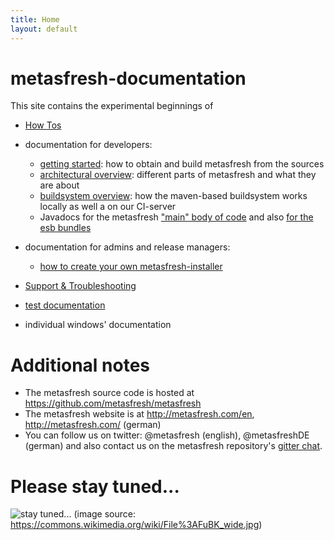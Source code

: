 ```yaml
---
title: Home
layout: default
---
```


# metasfresh-documentation

This site contains the experimental beginnings of

* [How Tos](howto_static/)
* documentation for developers:
  - [getting started](developers/en/developer_doc_getting_started): how to obtain and build metasfresh from the sources
  - [architectural overview](developers/en/developer_doc_metasfresh_overview): different parts of metasfresh and what they are about
  - [buildsystem overview](infrastructure/en/CI_infrastructure): how the maven-based buildsystem works locally as well a on our CI-server
  - Javadocs for the metasfresh ["main" body of code](http://metasfresh.com/javadoc/metasfresh-master/) and also [for the esb bundles](http://metasfresh.com/javadoc/metasfresh-esb-master/)
* documentation for admins and release managers:
  - [how to create your own metasfresh-installer](admins/installer_scripts/EN/build_new_release)

* [Support & Troubleshooting](support_static/EN/)

* [test documentation](tests_static/)
* individual windows' documentation

# Additional notes

* The metasfresh source code is hosted at https://github.com/metasfresh/metasfresh
* The metasfresh website is at http://metasfresh.com/en, http://metasfresh.com/ (german)
* You can follow us on twitter: @metasfresh (english), @metasfreshDE (german) and also contact us on the metasfresh repository's [gitter chat](https://gitter.im/metasfresh/metasfresh).



# Please stay tuned...

![stay tuned...](https://upload.wikimedia.org/wikipedia/commons/0/0b/FuBK_wide.jpg)
(image source: https://commons.wikimedia.org/wiki/File%3AFuBK_wide.jpg)
